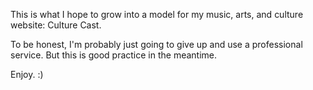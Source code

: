 This is what I hope to grow into a model for my music, arts, and culture website: Culture Cast.

To be honest, I'm probably just going to give up and use a professional service. But this is good practice in the meantime.

Enjoy. :)